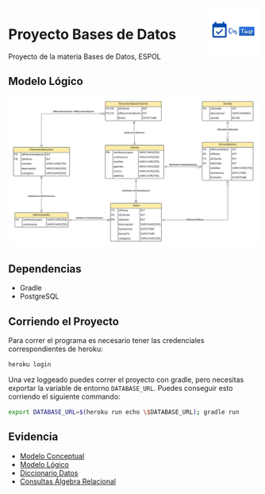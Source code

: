 <img alt='on time logo' src='./assets/logo.png' width='100' align='right'/>

# Proyecto Bases de Datos 

Proyecto de la materia Bases de Datos, ESPOL

## Modelo Lógico

![modelo logico](./assets/modelo_logico.png)

## Dependencias

- Gradle
- PostgreSQL

## Corriendo el Proyecto

Para correr el programa es necesario tener las credenciales correspondientes
de heroku:

```bash
heroku login
```

Una vez loggeado puedes correr el proyecto con gradle, pero necesitas exportar
la variable de entorno `DATABASE_URL`. Puedes conseguir esto corriendo el siguiente
commando:

```bash
export DATABASE_URL=$(heroku run echo \$DATABASE_URL); gradle run
```

## Evidencia

- [Modelo Conceptual](./evidencias/modelo_conceptual)
- [Modelo Lógico](./evidencias/modelo_logico)
- [Diccionario Datos](./evidencias/diccionario_datos)
- [Consultas Álgebra Relacional](./evidencias/consultas_algebra)
